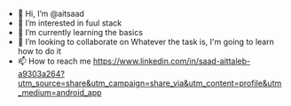 - 👋 Hi, I’m @aitsaad
- 👀 I’m interested in fuul stack
- 🌱 I’m currently learning the basics
- 💞️ I’m looking to collaborate on Whatever the task is, I'm going to learn how to do it
- 📫 How to reach me https://www.linkedin.com/in/saad-aittaleb-a9303a264?utm_source=share&utm_campaign=share_via&utm_content=profile&utm_medium=android_app

<!---
aitsaad/aitsaad is a ✨ special ✨ repository because its `README.md` (this file) appears on your GitHub profile.
You can click the Preview link to take a look at your changes.
--->
